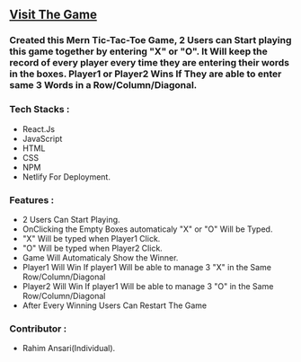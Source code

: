  <h2><a href="https://csb-7cxsee.netlify.app/" target="blank">Visit The Game</a></h2>
<h3>Created this Mern Tic-Tac-Toe Game, 2 Users can Start playing this game together by entering "X" or "O". It Will keep the record of every player every time they are entering their words in the boxes. Player1 or Player2 Wins If They are able to enter same 3 Words in a Row/Column/Diagonal.</h3>

<h3>Tech Stacks : </h3>
<ul>
 <li>React.Js</li>
 <li>JavaScript</li>
 <li>HTML</li>
 <li>CSS</li>
 <li>NPM</li>
 <li>Netlify For Deployment.</li>
</ul>

<h3>Features : </h3>
<ul>
 <li>2 Users Can Start Playing.</li>
 <li>OnClicking the Empty Boxes automaticaly "X" or "O" Will be Typed.</li>
 <li>"X" Will be typed when Player1 Click.</li>
 <li>"O" Will be typed when Player2 Click.</li>
 <li>Game Will Automaticaly Show the Winner.</li>
 <li>Player1 Will Win If player1 Will be able to manage 3 "X" in the Same Row/Column/Diagonal</li>
 <li>Player2 Will Win If player1 Will be able to manage 3 "O" in the Same Row/Column/Diagonal</li>
 <li>After Every Winning Users Can Restart The Game</li>
</ul>
<h3>Contributor : </h3>
<ul><li>Rahim Ansari(Individual).</li></ul>
